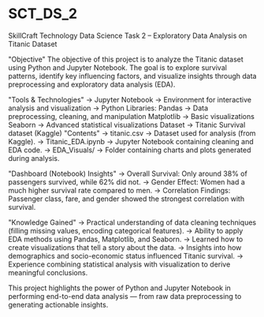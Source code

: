 # SCT_DS_2
SkillCraft Technology Data Science Task 2 – Exploratory Data Analysis on Titanic Dataset

"Objective"
The objective of this project is to analyze the Titanic dataset using Python and Jupyter Notebook. The goal is to explore survival patterns, identify key influencing factors, and visualize insights through data preprocessing and exploratory data analysis (EDA).

"Tools & Technologies"
  -> Jupyter Notebook → Environment for interactive analysis and visualization
  -> Python Libraries:
      Pandas → Data preprocessing, cleaning, and manipulation
      Matplotlib → Basic visualizations
      Seaborn → Advanced statistical visualizations
      Dataset → Titanic Survival dataset (Kaggle)
"Contents"
  -> titanic.csv → Dataset used for analysis (from Kaggle).
  -> Titanic_EDA.ipynb → Jupyter Notebook containing cleaning and EDA code.
  -> EDA_Visuals/ → Folder containing charts and plots generated during analysis.
    
"Dashboard (Notebook) Insights"
  -> Overall Survival: Only around 38% of passengers survived, while 62% did not.
  -> Gender Effect: Women had a much higher survival rate compared to men.
  -> Correlation Findings: Passenger class, fare, and gender showed the strongest correlation         with survival.

"Knowledge Gained"
  -> Practical understanding of data cleaning techniques (filling missing values, encoding             categorical features).
  -> Ability to apply EDA methods using Pandas, Matplotlib, and Seaborn.
  -> Learned how to create visualizations that tell a story about the data.
  -> Insights into how demographics and socio-economic status influenced Titanic survival.
  -> Experience combining statistical analysis with visualization to derive meaningful conclusions.

This project highlights the power of Python and Jupyter Notebook in performing end-to-end data analysis — from raw data preprocessing to generating actionable insights.
    

